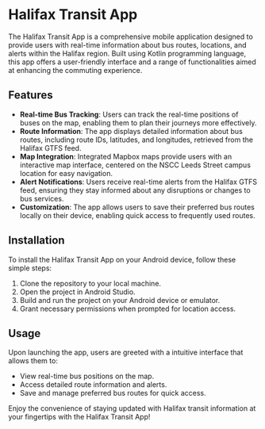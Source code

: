 # Halifax Transit App

The Halifax Transit App is a comprehensive mobile application designed to provide users with real-time information about bus routes, locations, and alerts within the Halifax region. Built using Kotlin programming language, this app offers a user-friendly interface and a range of functionalities aimed at enhancing the commuting experience.

## Features

- **Real-time Bus Tracking**: Users can track the real-time positions of buses on the map, enabling them to plan their journeys more effectively.
- **Route Information**: The app displays detailed information about bus routes, including route IDs, latitudes, and longitudes, retrieved from the Halifax GTFS feed.
- **Map Integration**: Integrated Mapbox maps provide users with an interactive map interface, centered on the NSCC Leeds Street campus location for easy navigation.
- **Alert Notifications**: Users receive real-time alerts from the Halifax GTFS feed, ensuring they stay informed about any disruptions or changes to bus services.
- **Customization**: The app allows users to save their preferred bus routes locally on their device, enabling quick access to frequently used routes.

## Installation

To install the Halifax Transit App on your Android device, follow these simple steps:

1. Clone the repository to your local machine.
2. Open the project in Android Studio.
3. Build and run the project on your Android device or emulator.
4. Grant necessary permissions when prompted for location access.

## Usage

Upon launching the app, users are greeted with a intuitive interface that allows them to:

- View real-time bus positions on the map.
- Access detailed route information and alerts.
- Save and manage preferred bus routes for quick access.

Enjoy the convenience of staying updated with Halifax transit information at your fingertips with the Halifax Transit App!
